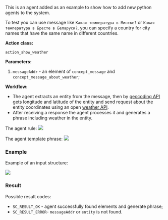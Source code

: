 This is an agent added as an example to show how to add new python agents to the system.  

To test you can use message like `Какая температура в Минске?` or `Какая температура в Бресте в Беларуси?`, you can specify a country for city names that have the same name in different countries.

**Action class:**

`action_show_weather`

**Parameters:**

1. `messageAddr` - an element of `concept_message` and `concept_message_about_weather`;

**Workflow:**

* The agent extracts an entity from the message, then by [geocoding API](https://geocode.maps.co) gets longitude and latitude of the entity and send request about the entity coordinates using an open [weather API](https://open-meteo.com). 
* After receiving a response the agent processes it and generates a phrase including weather in the entity.

The agent rule:
<img src="../images/lr_message_about_weather.png"></img>

The agent template phrase:
<img src="../images/concept_phrase_about_weather.png"></img>

### Example

Example of an input structure:

<img src="../images/ShowWeatherAgentExample.png"></img>

### Result

Possible result codes:

* `SC_RESULT_OK` - agent successfully found elements and generate phrase;
* `SC_RESULT_ERROR`- `messageAddr` or `entity` is not found.
